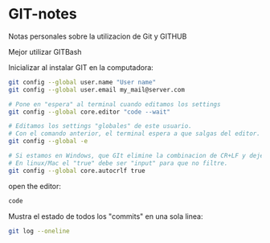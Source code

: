 # GIT-notes
Notas personales sobre la utilizacion de Git y GITHUB

Mejor utilizar GITBash 

Inicializar al instalar GIT en la computadora:   
```Bash
git config --global user.name "User name"   
git config --global user.email my_mail@server.com   

# Pone en "espera" al terminal cuando editamos los settings
git config --global core.editor "code --wait"   

# Editamos los settings "globales" de este usuario.
# Con el comando anterior, el terminal espera a que salgas del editor.
git config --global -e   

# Si estamos en Windows, que GIt elimine la combinacion de CR+LF y deje solo LF para compatibilidad.
# En linux/Mac el "true" debe ser "input" para que no filtre.
git config --global core.autocrlf true


```   

open the editor:   
```bash
code   
```   
Mustra el estado de todos los "commits" en una sola linea:   
```bash
git log --oneline
```   
